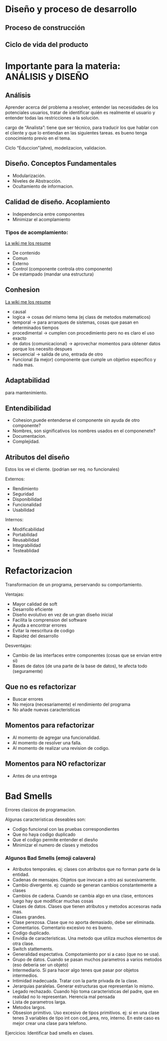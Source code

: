 # Diseño y proceso de desarrollo


## Proceso de construcción

## Ciclo de vida del producto


# Importante para la materia: ANÁLISIS y DISEÑO 

## Análisis

Aprender acerca del problema a resolver, entender las necesidades de los potenciales usuarios, tratar de identificar quién es realmente el usuario y entender todas las restricciones a la solución.

cargo de “Analista”: tiene que ser técnico, para traducir los que hablar con el cliente y que lo entiendan en las siguientes tareas. es bueno tenga conocimiento previo en el tema.

Ciclo “Educcion”(ahre), modelizacion, validacion.


## Diseño. Conceptos Fundamentales

* Modularización.
* Niveles de Abstracción.
* Ocultamiento de informacion.


## Calidad de diseño. Acoplamiento

* Independencia entre componentes
* Minimizar el acomplamiento

### Tipos de acomplamiento:

[La wiki me los resume](https://es.wikipedia.org/wiki/Acoplamiento_(inform%C3%A1tica))

* De contenido
* Comun
* Externo
* Control (componente controla otro componente)
* De estampado (mandar una estructura)


## Conhesion
[La wiki me los resume](https://es.wikipedia.org/wiki/Cohesi%C3%B3n_(inform%C3%A1tica))

* causal
* logica -> cosas del mismo tema (ej class de metodos matematicos)
* temporal -> para arranques de sistemas, cosas que pasan en determinados tiempos
* procedimental -> cumplen con procedimiento pero no es claro el uso exacto
* de datos (comunicacional) -> aprovechar momentos para obtener datos porque los necesito despues
* secuencial -> salida de uno, entrada de otro
* Funcional (la mejor) componente que cumple un objetivo especifico y nada mas.


## Adaptabilidad

para mantenimiento.

## Entendibilidad

* Cohesion,puede entenderse el componente sin ayuda de otro componente?
* Nombres, son significativos los nombres usados en el componenete?
* Documentacion.
* Complejidad.

## Atributos del diseño

Estos los ve el cliente. (podrian ser req. no funcionales)

Externos:
* Rendimiento
* Seguridad
* Disponibilidad
* Funcionalidad
* Usabilidad

Internos:
* Modificabilidad
* Portabilidad
* Reusabilidad
* Integrabilidad
* Testeablidad



# Refactorizacion

Transformacion de un programa, perservando su comportamiento.

Ventajas:

* Mayor calidad de soft
* Desarrollo eficiente
* Diseño evolutivo en vez de un gran diseño inicial
* Facilita la comprension del software
* Ayuda a encontrar errores
* Evitar la reescritura de codigo
* Rapidez del desarrollo

Desventajas:

* Cambio de las interfaces entre componentes (cosas que se envian entre si)
* Bases de datos (de una parte de la base de datos), te afecta todo (seguramente)

## Que no es refactorizar

* Buscar errores
* No mejora (necesariamente) el rendimiento del programa
* No añade nuevas caracteristicas

## Momentos para refactorizar

* Al momento de agregar una funcionalidad.
* Al momento de resolver una falla.
* Al momento de realizar una revision de codigo.

## Momentos para NO refactorizar

* Antes de una entrega

# Bad Smells

Errores clasicos de programacion.

Algunas caracteristicas deseables son:

* Codigo funcional con las pruebas correspondientes
* Que no haya codigo duplicado
* Que el codigo permite entender el diesño
* Minimizar el numero de clases y metodos

### Algunos Bad Smells (emoji calavera)

* Atributos temporales. ej: clases con atributos que no forman parte de la entidad.
* Cadenas de mensajes. Objetos que invocan a otro asi sucesivamente.
* Cambio divergente. ej: cuando se generan cambios constantemente a clases
* Cambios de cadena. Cuando se cambia algo en una clase, entonces luego hay que modificar muchas cosas
* Clases de datos. Clases que tienen atributos y metodos accesoras nada mas.
* Clases grandes.
* Clase perezosa. Clase que no aporta demasiado, debe ser eliminada.
* Comentarios. Comentario excesivo no es bueno.
* Codigo duplicado. 
* Envidia de caracteristicas. Una metodo que utiliza muchos elementos de otra clase.
* Switch stattements.
* Generalidad espectativa. Compotamiento por si a caso (que no se usa).
* Grupo de datos. Cuando se pasan muchos parametros a varios metodos (eso deberia ser un objeto)
* Intermediario. Si para hacer algo tenes que pasar por objetos intermedios.
* Intimidad inadecuada. Tratar con la parte privada de la clase.
* Jerarquias paralelas. Generar estructuras que representan lo mismo.
* Legado rechazado. Cuando hijo toma caracteristicas del padre, que en realidad no lo representan. 
  Herencia mal pensada
* Lista de parametros larga.
* Metodos largos.
* Obsesion primitivo. Uso excesivo de tipos primitivos. ej: si en una clase tenes 3 
  variables de tipo int con cod_area, nro, interno. En este caso es mejor crear una clase para 
  telefono.


Ejercicios:
Identificar bad smells en clases.
